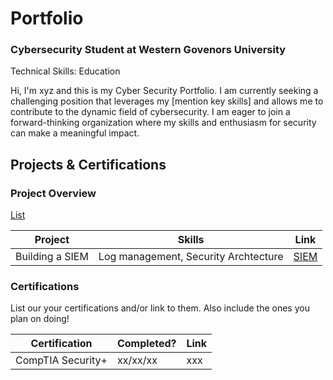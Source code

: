 # Portfolio
### Cybersecurity Student at Western Govenors University
Technical Skills: 
Education

Hi, I'm xyz and this is my Cyber Security Portfolio. I am currently seeking a challenging position that leverages my [mention key skills] and allows me to contribute to the dynamic field of cybersecurity. I am eager to join a forward-thinking organization where my skills and enthusiasm for security can make a meaningful impact.

## Projects & Certifications

### Project Overview
[List](https://portfolio-rg.github.io/projects/projectlist.html)

|     Project     |                 Skills                |      Link       |
| --------------- | ------------------------------------- | --------------- | 
| Building a SIEM | Log management, Security Archtecture  | [SIEM](https://portfolio-rg.github.io/projects/siem.html)
 

### Certifications 
List our your certifications and/or link to them. Also include the ones you plan on doing!

|     Certification     |               Completed?               |     Link       |
| --------------------  | -------------------------------------- | ---------------| 
| CompTIA Security+     |                xx/xx/xx                |     xxx        | 

